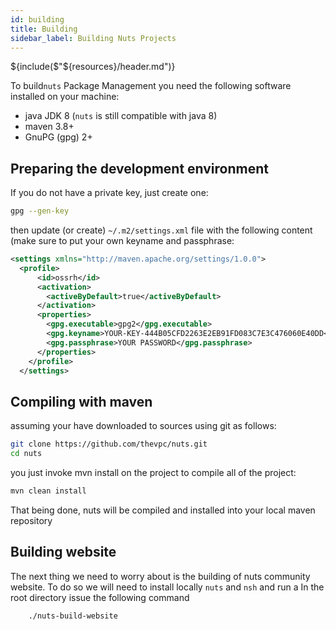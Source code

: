 ```yaml
---
id: building
title: Building
sidebar_label: Building Nuts Projects
---
```


${include($"${resources}/header.md")}

To build`nuts` Package Management you need the following software installed on your machine:
* java JDK 8 (`nuts` is still compatible with java 8)
* maven 3.8+
* GnuPG (gpg) 2+

## Preparing the development environment

If you do not have a private key, just create one:
```bash
gpg --gen-key
```

then update (or create) `~/.m2/settings.xml` file with the following content (make sure to put your own keyname and passphrase:

```xml
<settings xmlns="http://maven.apache.org/settings/1.0.0">
  <profile>
      <id>ossrh</id>
      <activation>
        <activeByDefault>true</activeByDefault>
      </activation>
      <properties>
        <gpg.executable>gpg2</gpg.executable>
        <gpg.keyname>YOUR-KEY-444B05CFD2263E2EB91FD083C7E3C476060E40DD</gpg.keyname>
        <gpg.passphrase>YOUR PASSWORD</gpg.passphrase>
      </properties>
    </profile>
  </settings>
```

## Compiling with maven

assuming your have downloaded to sources using git as follows:

```bash
git clone https://github.com/thevpc/nuts.git
cd nuts
```

you just invoke mvn install on the project to compile all of the project:

```bash
mvn clean install
```

That being done, nuts will be compiled and installed into your local maven repository

## Building website

The next thing we need to worry about is the building of nuts community website.
To do so we will need to install locally ```nuts``` and ```nsh``` and run a
In the root directory issue the following command

```sh
    ./nuts-build-website
```
